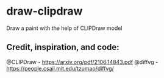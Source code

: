 # draw-clipdraw
Draw a paint with the help of CLIPDraw model



## Credit, inspiration, and code: 
@CLIPDraw - https://arxiv.org/pdf/2106.14843.pdf
@diffvg - https://people.csail.mit.edu/tzumao/diffvg/
